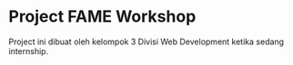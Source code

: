 # Project FAME Workshop
Project ini dibuat oleh kelompok 3 Divisi Web Development ketika sedang internship.
